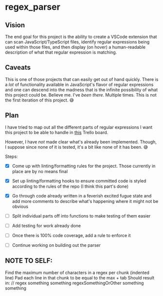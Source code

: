 # regex_parser

## Vision
The end goal for this project is the ability to create a VSCode extension that can scan JavaScript/TypeScript files, identify regular expressions being used within those files, and then display (on hover) a human-readable description of what that regular expression is matching.

## Caveats
This is one of those projects that can easily get out of hand quickly.  There is a _lot_ of functionality available in JavaScript's flavor of regular expressions and one can descend into the madness that is the infinite possibility of what this project could be.  Believe me.  I've _been there_.  Multiple times.  This is not the first iteration of this project.  😅

## Plan

I have tried to map out all the different parts of regular expressions I want this project to be able to handle in [this](https://trello.com/b/ffUsEjSm/organizing-chaos) Trello board.

However, I have _not_ made clear what's already been implemented.  Though, I suppose since none of it is tested, it's a bit like none of it has been. 😅

Steps:
- [x] Come up with linting/formatting rules for the project.  Those currently in place are by no means final
- [x] Set up linting/formatting hooks to ensure committed code is styled according to the rules of the repo (I think this part's done)
- [x] Go through code already written in a feverish excited fugue state and add more comments to describe what's happening where it might not be obvious
- [ ] Split individual parts off into functions to make testing of them easier
- [ ] Add testing for work already done
- [ ] Once there is 100% code coverage, add a rule to enforce it
- [ ] Continue working on building out the parser


## NOTE TO SELF:
Find the maximum number of characters in a regex per chunk (indented line)
Pad each line in that chunk to be equal to the max + tab
Should result in:
//
regex                   something something
regexSomethingOrOther   something something